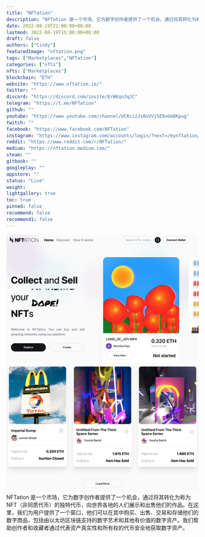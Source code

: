 ```yaml
---
title: "NFTation"
description: "NFTation 是一个市场，它为数字创作者提供了一个机会，通过将其转化为称为 NFT（非同质代币）的独特代币，向世界各地的人们展示和出售他们的作品。"
date: 2022-08-19T21:00:00+08:00
lastmod: 2022-08-19T15:00:00+08:00
draft: false
authors: ["Cindy"]
featuredImage: "nftation.png"
tags: ["Marketplaces","NFTation"]
categories: ["nfts"]
nfts: ["Marketplaces"]
blockchain: "ETH"
website: "https://www.nftation.io/"
twitter: ""
discord: "https://discord.com/invite/ErWKqnJqJC"
telegram: "https://t.me/NFTation"
github: ""
youtube: "https://www.youtube.com/channel/UCRci2Js0oVVjSE9uGm8Kpug"
twitch: ""
facebook: "https://www.facebook.com/NFTation"
instagram: "https://www.instagram.com/accounts/login/?next=/mynftation/"
reddit: "https://www.reddit.com/r/NFTation/"
medium: "https://nftation.medium.com/"
steam: ""
gitbook: ""
googleplay: ""
appstore: ""
status: "Live"
weight: 
lightgallery: true
toc: true
pinned: false
recommend: false
recommend1: false
---
```

![img](f63fec16229af49542a8b54e601b1.png)![img](20d3d9281b2b1e8b22a2607b3b953.png)NFTation 是一个市场，它为数字创作者提供了一个机会，通过将其转化为称为 NFT（非同质代币）的独特代币，向世界各地的人们展示和出售他们的作品。在这里，我们为用户提供了一个窗口，他们可以在其中购买、出售、交易和存储他们的数字商品，包括由以太坊区块链支持的数字艺术和其他有价值的数字资产。我们帮助创作者和收藏者通过代表资产真实性和所有权的代币安全地获取数字资产。